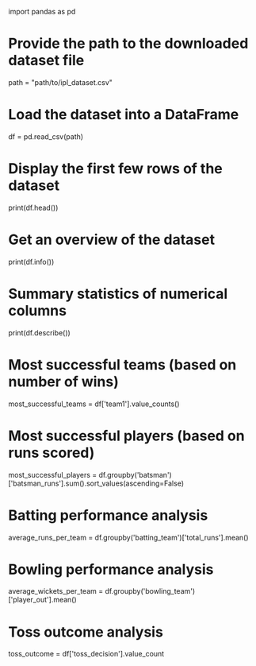 import pandas as pd

# Provide the path to the downloaded dataset file

path = "path/to/ipl_dataset.csv"

# Load the dataset into a DataFrame

df = pd.read_csv(path)

# Display the first few rows of the dataset

print(df.head())

# Get an overview of the dataset

print(df.info())

# Summary statistics of numerical columns

print(df.describe())

# Most successful teams (based on number of wins)

most_successful_teams = df['team1'].value_counts()

# Most successful players (based on runs scored)

most_successful_players = df.groupby('batsman')['batsman_runs'].sum().sort_values(ascending=False)

# Batting performance analysis

average_runs_per_team = df.groupby('batting_team')['total_runs'].mean()

# Bowling performance analysis

average_wickets_per_team = df.groupby('bowling_team')['player_out'].mean()

# Toss outcome analysis

toss_outcome = df['toss_decision'].value_count

